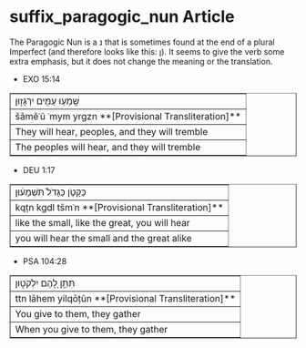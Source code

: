 # suffix_paragogic_nun Article
The Paragogic Nun is a נ that is sometimes found at the end of a plural Imperfect (and therefore looks like this: ן). It seems to give the verb some extra emphasis, but it does not change the meaning or the translation.

* EXO 15:14
<table border="1" class="docutils">
<colgroup>
<col width="100%" />
</colgroup>
<tbody valign="top">
<tr class="row-odd"><td>שָֽׁמְע֥וּ עַמִּ֖ים יִרְגָּז֑וּן</td>
</tr>
<tr class="row-even"><td>šāmĕʿû ʿmym yrgzn **[Provisional Transliteration]**</td>
</tr>
<tr class="row-odd"><td>They will hear, peoples, and they will tremble</td>
</tr>
<tr class="row-even"><td>The peoples will hear, and they will tremble</td>
</tr>
</tbody>
</table>

* DEU 1:17
<table border="1" class="docutils">
<colgroup>
<col width="100%" />
</colgroup>
<tbody valign="top">
<tr class="row-odd"><td>כַּקָּטֹ֤ן כַּגָּדֹל֙ תִּשְׁמָע֔וּן</td>
</tr>
<tr class="row-even"><td>kqṭn kgdl tšmʿn **[Provisional Transliteration]**</td>
</tr>
<tr class="row-odd"><td>like the small, like the great, you will hear</td>
</tr>
<tr class="row-even"><td>you will hear the small and the great alike</td>
</tr>
</tbody>
</table>

* PSA 104:28
<table border="1" class="docutils">
<colgroup>
<col width="100%" />
</colgroup>
<tbody valign="top">
<tr class="row-odd"><td>תִּתֵּ֣ן לָ֭הֶם יִלְקֹט֑וּן</td>
</tr>
<tr class="row-even"><td>ttn lāhem yilqōṭûn **[Provisional Transliteration]**</td>
</tr>
<tr class="row-odd"><td>You give to them, they gather</td>
</tr>
<tr class="row-even"><td>When you give to them, they gather</td>
</tr>
</tbody>
</table>